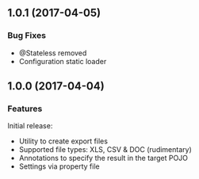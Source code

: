 

<!--
### Bug Fixes
### Features
### BREAKING CHANGES
-->

<a name="1.0.1"></a>

## 1.0.1 (2017-04-05)

### Bug Fixes
 * @Stateless removed
 * Configuration static loader


<a name="1.0.0"></a>

## 1.0.0 (2017-04-04)

### Features

Initial release:

* Utility to create export files
* Supported file types: XLS, CSV & DOC (rudimentary)
* Annotations to specify the result in the target POJO
* Settings via property file